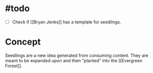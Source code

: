 # #todo
- [ ] Check if [[Bryan Jenks]] has a template for seedlings. 
# Concept
Seedlings are a new idea generated from consuming content. They are meant to be expanded upon and then "planted" into the [[Evergreen Forest]].
